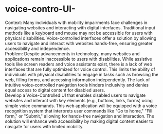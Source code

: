 # voice-contro-UI-
Context: Many individuals with mobility impairments face challenges in navigating websites and
interacting with digital interfaces. Traditional input methods like a keyboard and mouse may not be
accessible for users with physical disabilities. Voice-controlled interfaces offer a solution by allowing
users to navigate and interact with websites hands-free, ensuring greater accessibility and
independence.
<br>
Problem: Despite advancements in technology, many websites and applications remain inaccessible
to users with disabilities. While assistive tools like screen readers and voice assistants exist, there is a
lack of web interfaces that are fully optimized for voice control. This limits the ability of individuals
with physical disabilities to engage in tasks such as browsing the web, filling forms, and accessing
information independently. The lack of intuitive voice-controlled navigation tools hinders inclusivity
and denies equal access to digital content for disabled users. 
<br>
Develop a Voice-Controlled UI that enables disabled users to navigate websites and interact
with key elements (e.g., buttons, links, forms) using simple voice commands. This web application will be equipped
with a voice recognition system that interprets user commands like "Go to home," "Fill form," or "Submit," allowing
for hands-free navigation and interaction. The solution will enhance web accessibility by making digital content
easier to navigate for users with limited mobility.
